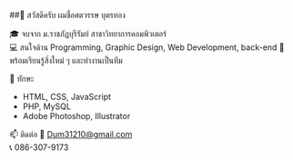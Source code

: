 ##👋 สวัสดีครับ ผมชื่อศตวรรษ บุตรทอง

🎓 จบจาก ม.ราชภัฏบุรีรัมย์ สาขาวิทยาการคอมพิวเตอร์  
💻 สนใจด้าน Programming, Graphic Design, Web Development, back-end
🚀 พร้อมเรียนรู้สิ่งใหม่ ๆ และทำงานเป็นทีม  

🧰 ทักษะ
- HTML, CSS, JavaScript
- PHP, MySQL
- Adobe Photoshop, Illustrator

📫 ติดต่อ
📧 Dum31210@gmail.com  
📞 086-307-9173  
